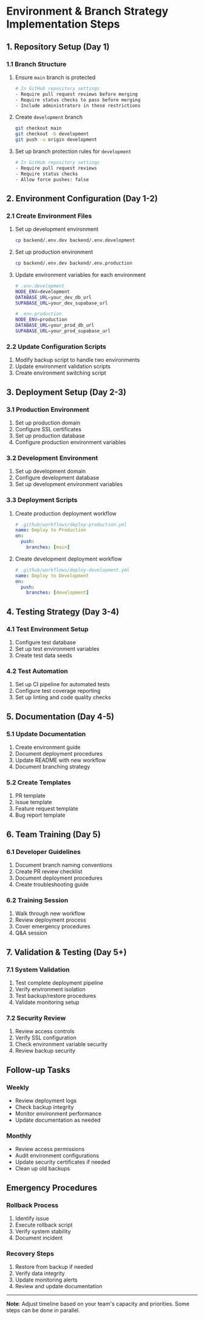# Environment & Branch Strategy Implementation Steps

## 1. Repository Setup (Day 1)

### 1.1 Branch Structure
1. Ensure `main` branch is protected
   ```bash
   # In GitHub repository settings
   - Require pull request reviews before merging
   - Require status checks to pass before merging
   - Include administrators in these restrictions
   ```

2. Create `development` branch
   ```bash
   git checkout main
   git checkout -b development
   git push -u origin development
   ```

3. Set up branch protection rules for `development`
   ```bash
   # In GitHub repository settings
   - Require pull request reviews
   - Require status checks
   - Allow force pushes: false
   ```

## 2. Environment Configuration (Day 1-2)

### 2.1 Create Environment Files
1. Set up development environment
   ```bash
   cp backend/.env.dev backend/.env.development
   ```

2. Set up production environment
   ```bash
   cp backend/.env.dev backend/.env.production
   ```

3. Update environment variables for each environment
   ```bash
   # .env.development
   NODE_ENV=development
   DATABASE_URL=your_dev_db_url
   SUPABASE_URL=your_dev_supabase_url
   
   # .env.production
   NODE_ENV=production
   DATABASE_URL=your_prod_db_url
   SUPABASE_URL=your_prod_supabase_url
   ```

### 2.2 Update Configuration Scripts
1. Modify backup script to handle two environments
2. Update environment validation scripts
3. Create environment switching script

## 3. Deployment Setup (Day 2-3)

### 3.1 Production Environment
1. Set up production domain
2. Configure SSL certificates
3. Set up production database
4. Configure production environment variables

### 3.2 Development Environment
1. Set up development domain
2. Configure development database
3. Set up development environment variables

### 3.3 Deployment Scripts
1. Create production deployment workflow
   ```yaml
   # .github/workflows/deploy-production.yml
   name: Deploy to Production
   on:
     push:
       branches: [main]
   ```

2. Create development deployment workflow
   ```yaml
   # .github/workflows/deploy-development.yml
   name: Deploy to Development
   on:
     push:
       branches: [development]
   ```

## 4. Testing Strategy (Day 3-4)

### 4.1 Test Environment Setup
1. Configure test database
2. Set up test environment variables
3. Create test data seeds

### 4.2 Test Automation
1. Set up CI pipeline for automated tests
2. Configure test coverage reporting
3. Set up linting and code quality checks

## 5. Documentation (Day 4-5)

### 5.1 Update Documentation
1. Create environment guide
2. Document deployment procedures
3. Update README with new workflow
4. Document branching strategy

### 5.2 Create Templates
1. PR template
2. Issue template
3. Feature request template
4. Bug report template

## 6. Team Training (Day 5)

### 6.1 Developer Guidelines
1. Document branch naming conventions
2. Create PR review checklist
3. Document deployment procedures
4. Create troubleshooting guide

### 6.2 Training Session
1. Walk through new workflow
2. Review deployment process
3. Cover emergency procedures
4. Q&A session

## 7. Validation & Testing (Day 5+)

### 7.1 System Validation
1. Test complete deployment pipeline
2. Verify environment isolation
3. Test backup/restore procedures
4. Validate monitoring setup

### 7.2 Security Review
1. Review access controls
2. Verify SSL configuration
3. Check environment variable security
4. Review backup security

## Follow-up Tasks

### Weekly
- Review deployment logs
- Check backup integrity
- Monitor environment performance
- Update documentation as needed

### Monthly
- Review access permissions
- Audit environment configurations
- Update security certificates if needed
- Clean up old backups

## Emergency Procedures

### Rollback Process
1. Identify issue
2. Execute rollback script
3. Verify system stability
4. Document incident

### Recovery Steps
1. Restore from backup if needed
2. Verify data integrity
3. Update monitoring alerts
4. Review and update documentation

---

**Note**: Adjust timeline based on your team's capacity and priorities. Some steps can be done in parallel. 